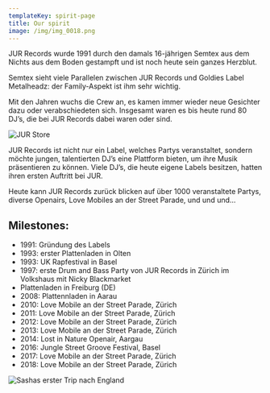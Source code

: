 ```yaml
---
templateKey: spirit-page
title: Our spirit
image: /img/img_0018.png
---
```

JUR Records wurde 1991 durch den damals 16-jährigen Semtex aus dem Nichts aus dem Boden gestampft und ist noch heute sein ganzes Herzblut. 

Semtex sieht viele Parallelen zwischen JUR Records und Goldies Label Metalheadz: der Family-Aspekt ist ihm sehr wichtig. 

Mit den Jahren wuchs die Crew an, es kamen immer wieder neue Gesichter dazu oder verabschiedeten sich. Insgesamt waren es bis heute rund 80 DJ’s, die bei JUR Records dabei waren oder sind. 

![JUR Store](/img/e8afb13a-fea7-472f-905c-a9cfc5e68648.jpg "JUR Store")

JUR Records ist nicht nur ein Label, welches Partys veranstaltet, sondern möchte jungen, talentierten DJ’s eine Plattform bieten, um ihre Musik präsentieren zu können. Viele DJ’s, die heute eigene Labels besitzen, hatten ihren ersten Auftritt bei JUR. 

Heute kann JUR Records zurück blicken auf über 1000 veranstaltete Partys, diverse Openairs, Love Mobiles an der Street Parade, und und und… 

## **Milestones:**

* 1991:		Gründung des Labels
* 1993:		erster Plattenladen in Olten
* 1993:              UK Rapfestival in Basel
* 1997:		erste Drum and Bass Party von JUR Records in Zürich im Volkshaus mit Nicky Blackmarket
* Plattenladen in Freiburg (DE)
* 2008:		Plattennladen in Aarau
* 2010:		Love Mobile an der Street Parade, Zürich
* 2011:		Love Mobile an der Street Parade, Zürich
* 2012:		Love Mobile an der Street Parade, Zürich
* 2013:		Love Mobile an der Street Parade, Zürich
* 2014:		Lost in Nature Openair, Aargau
* 2016:              Jungle Street Groove Festival, Basel 
* 2017:		Love Mobile an der Street Parade, Zürich
* 2018:		Love Mobile an der Street Parade, Zürich

![Sashas erster Trip nach England](/img/unbenannt-1.jpg "Sashas erster Trip nach England")

